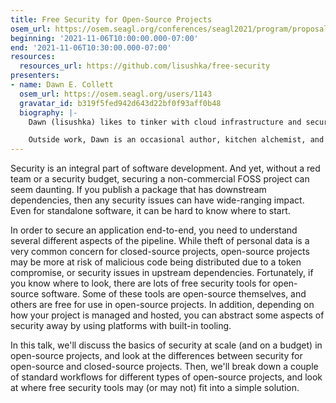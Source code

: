 ```yaml
---
title: Free Security for Open-Source Projects
osem_url: https://osem.seagl.org/conferences/seagl2021/program/proposals/835
beginning: '2021-11-06T10:00:00.000-07:00'
end: '2021-11-06T10:30:00.000-07:00'
resources:
  resources_url: https://github.com/lisushka/free-security
presenters:
- name: Dawn E. Collett
  osem_url: https://osem.seagl.org/users/1143
  gravatar_id: b319f5fed942d643d22bf0f93aff0b48
  biography: |-
    Dawn (lisushka) likes to tinker with cloud infrastructure and security, and regularly goes down rabbit holes in a futile search for ways to develop systems that are both reliable and impenetrable. As well as accidental accessibility advocacy, Dawn can regularly be found sharing knowledge within the Melbourne cloud infrastructure and DevOps communities.

    Outside work, Dawn is an occasional author, kitchen alchemist, and raging sportsball fan.
---
```


Security is an integral part of software development.  And yet, without a red team or a security budget, securing a non-commercial FOSS project can seem daunting.  If you publish a package that has downstream dependencies, then any security issues can have wide-ranging impact.  Even for standalone software, it can be hard to know where to start.

In order to secure an application end-to-end, you need to understand several different aspects of the pipeline.  While theft of personal data is a very common concern for closed-source projects, open-source projects may be more at risk of malicious code being distributed due to a token compromise, or security issues in upstream dependencies.  Fortunately, if you know where to look, there are lots of free security tools for open-source software.  Some of these tools are open-source themselves, and others are free for use in open-source projects.  In addition, depending on how your project is managed and hosted, you can abstract some aspects of security away by using platforms with built-in tooling.

In this talk, we'll discuss the basics of security at scale (and on a budget) in open-source projects, and look at the differences between security for open-source and closed-source projects.  Then, we'll break down a couple of standard workflows for different types of open-source projects, and look at where free security tools may (or may not) fit into a simple solution.
